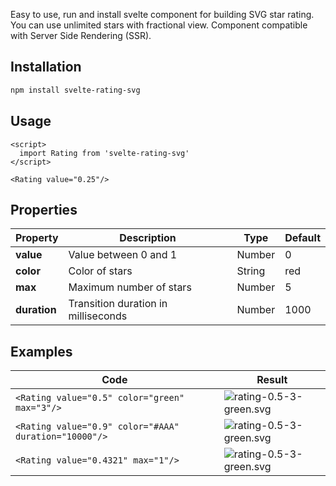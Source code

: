 Easy to use, run and install svelte component for building SVG star rating. You can use unlimited stars with fractional view. Component compatible with Server Side Rendering (SSR).


## Installation
```bash
npm install svelte-rating-svg
```

## Usage

```svelte
<script>
  import Rating from 'svelte-rating-svg'
</script>

<Rating value="0.25"/>
```

## Properties

| Property | Description | Type | Default |
| --- | --- | --- | --- |
| **value** | Value between 0 and 1 | Number | 0 |
| **color** | Color of stars | String | red |
| **max** | Maximum number of stars | Number | 5 |
| **duration** | Transition duration in milliseconds | Number | 1000 |

## Examples

| Code | Result |
| --- | --- |
| `<Rating value="0.5" color="green" max="3"/>` | ![rating-0.5-3-green.svg](https://svelte-rating-svg.vercel.app/rating-0.5-3-green.svg) |
| `<Rating value="0.9" color="#AAA" duration="10000"/>` | ![rating-0.5-3-green.svg](https://svelte-rating-svg.vercel.app/rating-0.9-5-%23AAA.svg) |
| `<Rating value="0.4321" max="1"/>` | ![rating-0.5-3-green.svg](https://svelte-rating-svg.vercel.app/rating-0.4321-1-red.svg) |
